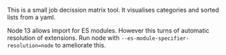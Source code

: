This is a small job decission matrix tool.
It visualises categories and sorted lists from a yaml.

Node 13 allows import for ES modules. However this turns of
automatic resolution of extensions. Run node with
`--es-module-specifier-resolution=node`
to ameliorate this.
